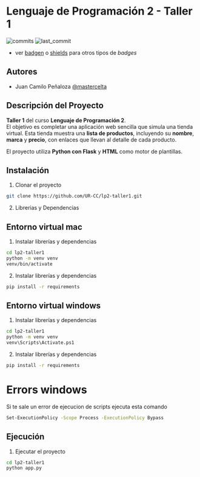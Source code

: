 # Lenguaje de Programación 2 - Taller 1

![commits](https://badgen.net/github/commits/UR-CC/lp2-taller1?icon=github) 
![last_commit](https://img.shields.io/github/last-commit/UR-CC/lp2-taller1)

- ver [badgen](https://badgen.net/) o [shields](https://shields.io/) para otros tipos de _badges_

##  Autores
- Juan Camilo Peñaloza [@mastercelta](https://www.github.com/mastercelta)

## Descripción del Proyecto

**Taller 1** del curso **Lenguaje de Programación 2**.  
El objetivo es completar una aplicación web sencilla que simula una tienda virtual. Esta tienda muestra una **lista de productos**, incluyendo su **nombre**, **marca** y **precio**, con enlaces que llevan al detalle de cada producto.

El proyecto utiliza **Python con Flask** y **HTML** como motor de plantillas.

## Instalación

1. Clonar el proyecto
```bash
git clone https://github.com/UR-CC/lp2-taller1.git

```
2. Librerias y Dependencias
## Entorno virtual mac
1. Instalar librerías y dependencias
```bash
cd lp2-taller1
python -m venv venv
venv/bin/activate
```
2. Instalar librerías y dependencias
```bash
pip install -r requirements
```
## Entorno virtual windows
1. Instalar librerías y dependencias
```bash
cd lp2-taller1
python -m venv venv
venv\Scripts\Activate.ps1
```

2. Instalar librerías y dependencias
```bash
pip install -r requirements
```

# Errors windows
Si te sale un error de ejecucion de scripts ejecuta esta comando

```bash
Set-ExecutionPolicy -Scope Process -ExecutionPolicy Bypass
```

    
## Ejecución

1. Ejecutar el proyecto
```bash
cd lp2-taller1
python app.py
```

